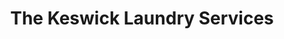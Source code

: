 ---
title: "The Keswick Laundry Services"
url: /keswick/the-keswick-laundry-services/
shop: Wäscherei
---